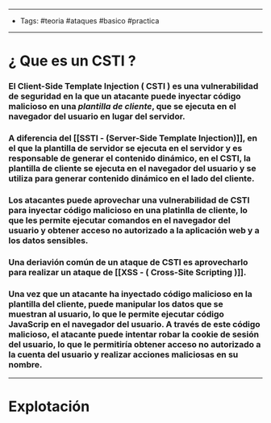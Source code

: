 ----
- Tags: #teoria #ataques #basico #practica
---

# ¿ Que es un **CSTI** ? 

### El **Client-Side Template Injection** ( **CSTI** ) es una vulnerabilidad de seguridad en la que un atacante puede inyectar código malicioso en una *plantilla de cliente*, que se ejecuta en el **navegador** del usuario en lugar del servidor. 

### A diferencia del [[SSTI - (Server-Side Template Injection)]], en el que la plantilla de servidor se ejecuta en el servidor y es responsable de generar el contenido dinámico, en el **CSTI**, la plantilla de cliente se ejecuta en el navegador del usuario y se utiliza para generar contenido dinámico en el lado del cliente. 

### Los atacantes puede aprovechar una vulnerabilidad de **CSTI** para inyectar código malicioso en una platinlla de cliente, lo que les permite ejecutar comandos en el navegador del usuario y obtener acceso no autorizado a la aplicación web y a los datos sensibles. 

### Una deriavión común de un ataque de **CSTI** es aprovecharlo para realizar un ataque de [[XSS  - ( Cross-Site Scripting )]]. 

### Una vez que un atacante ha inyectado código malicioso en la plantilla del cliente, puede manipular los datos que se muestran al usuario, lo que le permite ejecutar código JavaScrip en el navegador del usuario. A través de este código malicioso, el atacante puede intentar robar la cookie de sesión del usuario, lo que le permitiría obtener acceso no autorizado a la cuenta del usuario y realizar acciones maliciosas en su nombre. 

----

# Explotación 

